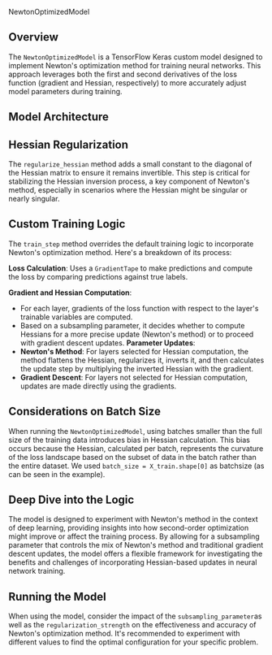 NewtonOptimizedModel

## Overview

The `NewtonOptimizedModel` is a TensorFlow Keras custom model designed to implement Newton's optimization method for training neural networks. This approach leverages both the first and second derivatives of the loss function (gradient and Hessian, respectively) to more accurately adjust model parameters during training. 

## Model Architecture

## Hessian Regularization

The `regularize_hessian` method adds a small constant to the diagonal of the Hessian matrix to ensure it remains invertible. This step is critical for stabilizing the Hessian inversion process, a key component of Newton's method, especially in scenarios where the Hessian might be singular or nearly singular.

## Custom Training Logic

The `train_step` method overrides the default training logic to incorporate Newton's optimization method. Here's a breakdown of its process:

**Loss Calculation**: Uses a `GradientTape` to make predictions and compute the loss by comparing predictions against true labels.

**Gradient and Hessian Computation**:
   - For each layer, gradients of the loss function with respect to the layer's trainable variables are computed.
   - Based on a subsampling parameter, it decides whether to compute Hessians for a more precise update (Newton's method) or to proceed with gradient descent updates.
**Parameter Updates**:
   - **Newton's Method**: For layers selected for Hessian computation, the method flattens the Hessian, regularizes it, inverts it, and then calculates the update step by multiplying the inverted Hessian with the gradient.
   - **Gradient Descent**: For layers not selected for Hessian computation, updates are made directly using the gradients.

## Considerations on Batch Size

When running the `NewtonOptimizedModel`, using batches smaller than the full size of the training data introduces bias in Hessian calculation. This bias occurs because the Hessian, calculated per batch, represents the curvature of the loss landscape based on the subset of data in the batch rather than the entire dataset. We used ```batch_size = X_train.shape[0]``` as batchsize (as can be seen in the example).

## Deep Dive into the Logic

The model is designed to experiment with Newton's method in the context of deep learning, providing insights into how second-order optimization might improve or affect the training process. By allowing for a subsampling parameter that controls the mix of Newton's method and traditional gradient descent updates, the model offers a flexible framework for investigating the benefits and challenges of incorporating Hessian-based updates in neural network training.

## Running the Model

When using the model, consider the impact of the ```subsampling_parameter```as well as the ```regularization_strength``` on the effectiveness and accuracy of Newton's optimization method. It's recommended to experiment with different values  to find the optimal configuration for your specific problem.
